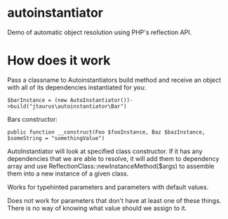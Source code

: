 # autoinstantiator
Demo of automatic object resolution using PHP's reflection API.

# How does it work
Pass a classname to Autoinstantiators build method and receive an object with all of its dependencies instantiated for you:

`$barInstance = (new AutoInstantiator())->build("jtaurus\autoinstantiator\Bar")`

Bars constructor:

`public function __construct(Foo $fooInstance, Baz $bazInstance, $someString = "somethingValue")`

AutoInstantiator will look at specified class constructor. If it has any dependencies that we are able to resolve, it will
add them to dependency array and use ReflectionClass::newInstanceMethod($args) to assemble them into a new instance of a given class.

Works for typehinted parameters and parameters with default values. 

Does not work for parameters that don't have at least one of these things. There is no way of knowing what value should we assign to it.
